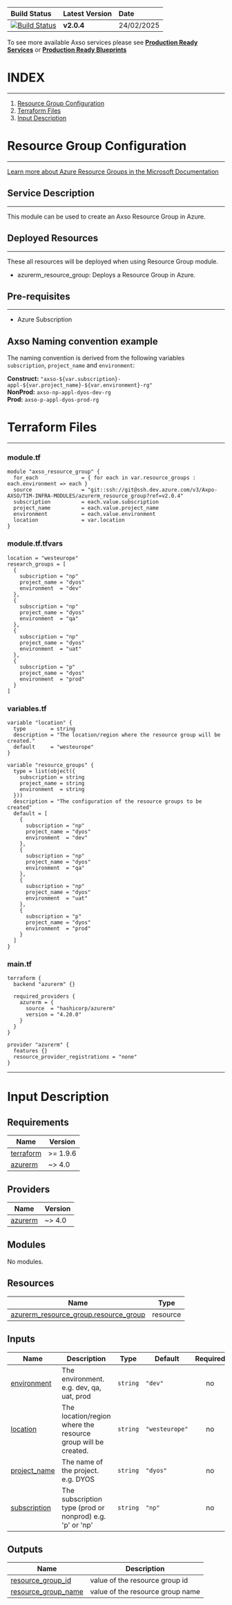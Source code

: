 | **Build Status** | **Latest Version** | **Date** |
|:-----------------|:-------------------|:---------|
| [![Build Status](https://dev.azure.com/Axpo-AXSO/TIM-INFRA-MODULES/_apis/build/status%2FProd_Branch_Testing%2Fazurerm_resource_group?repoName=azurerm_resource_group&branchName=main)](https://dev.azure.com/Axpo-AXSO/TIM-INFRA-MODULES/_build/latest?definitionId=2321&repoName=azurerm_resource_group&branchName=main) | **v2.0.4** | 24/02/2025 |  

To see more available Axso services please see **[Production Ready Services](https://dev.azure.com/Axpo-AXSO/TIM-INFRA-MODULES/_wiki/wikis/Axso%20Terraform%20Self%20Service/3912/PRODUCTION.SERVICES)** or **[Production Ready Blueprints](https://dev.azure.com/Axpo-AXSO/TIM-INFRA-MODULES/_wiki/wikis/Axso%20Terraform%20Self%20Service/3911/PRODUCTION.BLUEPRINTS)**

# INDEX

----------------------------

1. [Resource Group Configuration](#resource-group-configuration)
2. [Terraform Files](#terraform-files)
3. [Input Description](#input-description)

# Resource Group Configuration

----------------------------

[Learn more about Azure Resource Groups in the Microsoft Documentation](https://learn.microsoft.com/en-us/azure/azure-resource-manager/management/manage-resource-groups-portal#what-is-a-resource-group/?wt.mc_id=DT-MVP-5004771)

## Service Description

----------------------------
This module can be used to create an Axso Resource Group in Azure.

## Deployed Resources

----------------------------

These all resources will be deployed when using Resource Group module.

- azurerm_resource_group: Deploys a Resource Group in Azure.

## Pre-requisites

----------------------------

- Azure Subscription

## Axso Naming convention example

The naming convention is derived from the following variables `subscription`, `project_name` and `environment`:  

**Construct:** `"axso-${var.subscription}-appl-${var.project_name}-${var.environment}-rg"`  
**NonProd:** `axso-np-appl-dyos-dev-rg`  
**Prod:** `axso-p-appl-dyos-prod-rg`

# Terraform Files

----------------------------

### module.tf

```hcl
module "axso_resource_group" {
  for_each              = { for each in var.resource_groups : each.environment => each }  
  source                = "git::ssh://git@ssh.dev.azure.com/v3/Axpo-AXSO/TIM-INFRA-MODULES/azurerm_resource_group?ref=v2.0.4"
  subscription          = each.value.subscription
  project_name          = each.value.project_name
  environment           = each.value.environment
  location              = var.location
}
```

### module.tf.tfvars

```hcl
location = "westeurope"
research_groups = [
  {
    subscription = "np"
    project_name = "dyos"
    environment  = "dev"
  },
  {
    subscription = "np"
    project_name = "dyos"
    environment  = "qa"
  },
  {
    subscription = "np"
    project_name = "dyos"
    environment  = "uat"
  },
  {
    subscription = "p"
    project_name = "dyos"
    environment  = "prod"
  }
]
```

### variables.tf

```hcl
variable "location" {
  type        = string
  description = "The location/region where the resource group will be created."
  default     = "westeurope"
}

variable "resource_groups" {
  type = list(object({
    subscription = string
    project_name = string
    environment  = string
  }))
  description = "The configuration of the resource groups to be created"
  default = [
    {
      subscription = "np"
      project_name = "dyos"
      environment  = "dev"
    },
    {
      subscription = "np"
      project_name = "dyos"
      environment  = "qa"
    },
    {
      subscription = "np"
      project_name = "dyos"
      environment  = "uat"
    },
    {
      subscription = "p"
      project_name = "dyos"
      environment  = "prod"
    }
  ]
}
```

<!-- BEGIN_TF_DOCS -->
### main.tf

```hcl
terraform {
  backend "azurerm" {}

  required_providers {
    azurerm = {
      source  = "hashicorp/azurerm"
      version = "4.20.0"
    }
  }
}

provider "azurerm" {
  features {}
  resource_provider_registrations = "none"
}
```

----------------------------

# Input Description

## Requirements

| Name | Version |
|------|---------|
| <a name="requirement_terraform"></a> [terraform](#requirement\_terraform) | >= 1.9.6 |
| <a name="requirement_azurerm"></a> [azurerm](#requirement\_azurerm) | ~> 4.0 |  

## Providers

| Name | Version |
|------|---------|
| <a name="provider_azurerm"></a> [azurerm](#provider\_azurerm) | ~> 4.0 |  

## Modules

No modules.  

## Resources

| Name | Type |
|------|------|
| [azurerm_resource_group.resource_group](https://registry.terraform.io/providers/hashicorp/azurerm/latest/docs/resources/resource_group) | resource |

## Inputs

| Name | Description | Type | Default | Required |
|------|-------------|------|---------|:--------:|
| <a name="input_environment"></a> [environment](#input\_environment) | The environment. e.g. dev, qa, uat, prod | `string` | `"dev"` | no |
| <a name="input_location"></a> [location](#input\_location) | The location/region where the resource group will be created. | `string` | `"westeurope"` | no |
| <a name="input_project_name"></a> [project\_name](#input\_project\_name) | The name of the project. e.g. DYOS | `string` | `"dyos"` | no |
| <a name="input_subscription"></a> [subscription](#input\_subscription) | The subscription type (prod or nonprod) e.g. 'p' or 'np' | `string` | `"np"` | no |

## Outputs

| Name | Description |
|------|-------------|
| <a name="output_resource_group_id"></a> [resource\_group\_id](#output\_resource\_group\_id) | value of the resource group id |
| <a name="output_resource_group_name"></a> [resource\_group\_name](#output\_resource\_group\_name) | value of the resource group name |
<!-- END_TF_DOCS -->
